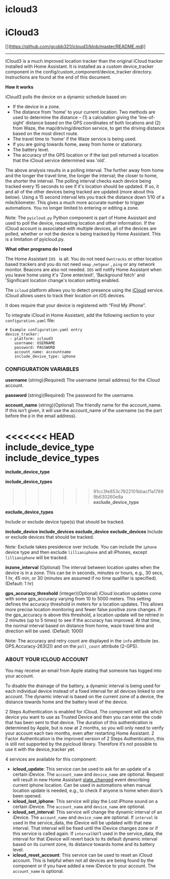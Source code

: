 
# icloud3

# iCloud3
[\](https://github.com/gcobb321/icloud3/blob/master/README.md)]

----------

ICloud3 is a much improved location tracker than the original iCloud tracker installed with Home Assistant. It is installed as a custom device_tracker component in the config/custom_component/device_tracker directory. Instructions are found at the end of this document. 


**How it works**

iCloud3 polls the device on a dynamic schedule based on:
 - If the device in a zone.
 - The distance from 'home' to your current location. Two methods are used to determine the distance – (1) a calculation giving the 'line-of-sight' distance based on the GPS coordinates of both locations and (2) from Waze, the map/driving/direction service, to get the driving distance based on the most direct route. 
 - The travel time to 'home' if the Waze service is being used. 
 - If you are going towards home, away from home or stationary.
 - The battery level.
 - The accuracy of the GPS location or if the last poll returned a location that the iCloud    service determined was 'old'.

The above analysis results in a polling interval. The further away from home and the longer the travel time, the longer the interval; the closer to home,
 the shorter the interval. The polling interval checks each device being tracked every 15 seconds to see if it's location should be updated. If so, it and all of the other devices being tracked are updated (more about this below). Using a 15 second interval lets you track the distance down 1/10 of a mile/kilometer. This gives a much more accurate number to trigger automations. You no longer limited to entering or editing a zone. 

Note: The  `pyicloud.py`  Python component is part of Home Assistant and used to poll the device, requesting location and other information. If the iCloud account is associated with multiple devices, all of the devices are polled, whether or not the device is being tracked by Home Assistant. This is a limitation of pyicloud.py. 


**What other programs do I need**

The Home Assistant `IOS `  is all. You do not need  `Owntracks`  or other location based trackers and you do not need  `nmap` ,`netgear` , `ping` or any network monitor. Beacons are also not needed. `IOS` will notify Home Assistant when you leave home using it's 'Zone enter/exit', 'Background fetch' and 'Significant location change's location setting enabled. 


The  `icloud`  platform allows you to detect presence using the  [iCloud](https://www.icloud.com/)  service. iCloud allows users to track their location on iOS devices.

It does require that your device is registered with “Find My iPhone”.


To integrate iCloud in Home Assistant, add the following section to your  `configuration.yaml`  file:

```
# Example configuration.yaml entry
device_tracker:
  - platform: icloud3
    username: USERNAME 
    password: PASSWORD
    account_name: accountname
    include_devive_type: iphone

```


### CONFIGURATION VARIABLES

**username**
(string)(Required) The username (email address) for the iCloud account. 

**password**
(string)(Required) The password for the username. 

**account_name**
(string)(Optional) The friendly name for the account_name. If this isn’t given, it will use the account_name of the username (so the part before the  `@`  in the email address).

<<<<<<< HEAD
**__include_device_type__**
**__include_device_types__**
=======
**include_device_type**

**include_device_types**

>>>>>>> 91cc3fe853c7822101bbacf1a17899b630260e8a
**exclude_device_type**

**exclude_device_types**

Include or exclude device type(s) that should be tracked. 

**include_device**
**include_devices**
**exclude_device**
**exclude_devices**
Include or exclude devices that should be tracked. 

Note: Exclude takes presidence over include. You can include the `iphone` device type and then exclude `lillianiphone`  and all iPhones, except `lillianiphone` will be tracked.

**inzone_interval**
(Optional) The interval between location upates when the device is in a zone. This can be in seconds, minutes or hours, e.g., 30 secs, 1 hr, 45 min, or 30 (minutes are assumed if no time qualifier is specified). (Default: 1 hr)


**gps_accuracy_threshold**
(integer)(Optional) iCloud location updates come with some gps_accuracy varying from 10 to 5000 meters. This setting defines the accuracy threshold in meters for a location updates. This allows more precise location monitoring and fewer false positive zone changes. If the gps_accuracy is above this threshold, a location update will be retried in 2 minutes (up to 5 times) to see if the accuracy has improved. At that time, the normal interval based on distance from home, waze travel time and direction will be used. (Default: 1000)

Note: The accuracy and retry count are displayed in the  `info`  attribute (ex. GPS.Accuracy-263(2)) and on the  `poll_count`  attribute (2-GPS).



 

### ABOUT YOUR ICLOUD ACCOUNT

You may receive an email from Apple stating that someone has logged into your account.

To disable the drainage of the battery, a dynamic interval is being used for each individual device instead of a fixed interval for all devices linked to one account. The dynamic interval is based on the current zone of a device, the distance towards home and the battery level of the device.

2 Steps Authentication is enabled for iCloud. The component will ask which device you want to use as Trusted Device and then you can enter the code that has been sent to that device. The duration of this authentication is determined by Apple, but is now at 2 months, so you will only need to verify your account each two months, even after restarting Home Assistant. 2 Factor Authentication is the improved version of 2 Steps Authentication, this is still not supported by the pyicloud library. Therefore it’s not possible to use it with the device_tracker yet.

4 services are available for this component:

-   **icloud_update**: This service can be used to ask for an update of a certain iDevice. The  `account_name`  and  `device_name`  are optional. Request will result in new Home Assistant  [state_changed](https://www.home-assistant.io/docs/configuration/events/#event-state_changed)  event describing current iphone location. Can be used in automations when manual location update is needed, e.g., to check if anyone is home when door’s been opened.
-   **icloud_lost_iphone**: This service will play the Lost iPhone sound on a certain iDevice. The  `account_name`  and  `device_name`  are optional.
-   **icloud_set_interval**: This service will change the dynamic interval of an iDevice. The  `account_name`  and  `device_name`  are optional. If  `interval`  is used in the service_data, the iDevice will be updated with that new interval. That interval will be fixed until the iDevice changes zone or if this service is called again. If  `interval`isn’t used in the service_data, the interval for that iDevice will revert back to its default dynamic interval based on its current zone, its distance towards home and its battery level.
-   **icloud_reset_account**: This service can be used to reset an iCloud account. This is helpful when not all devices are being found by the component or if you have added a new iDevice to your account. The  `account_name`  is optional.


<!--stackedit_data:
eyJoaXN0b3J5IjpbMTU1MjQwMDUwMl19
-->